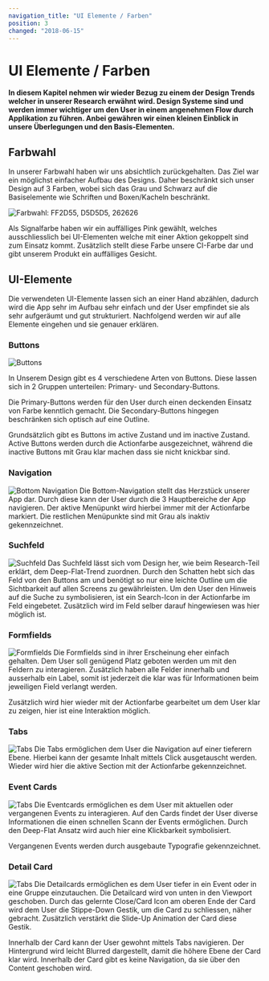 ```yaml
---
navigation_title: "UI Elemente / Farben"
position: 3
changed: "2018-06-15"
---
```


# UI Elemente / Farben

**In diesem Kapitel nehmen wir wieder Bezug zu einem der Design Trends welcher in unserer Research erwähnt wird. Design Systeme sind und werden immer wichtiger um den User in einem angenehmen Flow durch Applikation zu führen. Anbei gewähren wir einen kleinen Einblick in unsere Überlegungen und den Basis-Elementen.**

## Farbwahl
In unserer Farbwahl haben wir uns absichtlich zurückgehalten. Das Ziel war ein möglichst einfacher Aufbau des Designs. Daher beschränkt sich unser Design auf 3 Farben, wobei sich das Grau und Schwarz auf die Basiselemente wie Schriften und Boxen/Kacheln beschränkt. 

![Farbwahl: FF2D55, D5D5D5, 262626](_media/Color_Styles.png)


Als Signalfarbe haben wir ein auffälliges Pink gewählt, welches ausschliesslich bei UI-Elementen welche mit einer Aktion gekoppelt sind zum Einsatz kommt. Zusätzlich stellt diese Farbe unsere CI-Farbe dar und gibt unserem Produkt ein auffälliges Gesicht.

## UI-Elemente
Die verwendeten UI-Elemente lassen sich an einer Hand abzählen, dadurch wird die App sehr im Aufbau sehr einfach und der User empfindet sie als sehr aufgeräumt und gut strukturiert. Nachfolgend werden wir auf alle Elemente eingehen und sie genauer erklären.

### Buttons
![Buttons](_media/Buttons.png)

In Unserem Design gibt es 4 verschiedene Arten von Buttons. Diese lassen sich in 2 Gruppen unterteilen: Primary- und Secondary-Buttons. 

Die Primary-Buttons werden für den User durch einen deckenden Einsatz von Farbe kenntlich gemacht. Die Secondary-Buttons hingegen beschränken sich optisch auf eine Outline.

Grundsätzlich gibt es Buttons im active Zustand und im inactive Zustand. Active Buttons werden durch die Actionfarbe ausgezeichnet, während die inactive Buttons mit Grau klar machen dass sie nicht knickbar sind.

### Navigation
![Bottom Navigation](_media/Navigation_bottom.png)
Die Bottom-Navigation stellt das Herzstück unserer App dar. Durch diese kann der User durch die 3 Hauptbereiche der App navigieren. Der aktive Menüpunkt wird hierbei immer mit der Actionfarbe markiert. Die restlichen Menüpunkte sind mit Grau als inaktiv gekennzeichnet.

### Suchfeld
![Suchfeld](_media/Design_Deep_Flat.png)
Das Suchfeld lässt sich vom Design her, wie beim Research-Teil erklärt, dem Deep-Flat-Trend zuordnen. Durch den Schatten hebt sich das Feld von den Buttons am und benötigt so nur eine leichte Outline um die Sichtbarkeit auf allen Screens zu gewährleisten. Um den User den Hinweis auf die Suche zu symbolisieren, ist ein Search-Icon in der Actionfarbe im Feld eingebetet. Zusätzlich wird im Feld selber darauf hingewiesen was hier möglich ist.

### Formfields
![Formfields](_media/Formfields.png)
Die Formfields sind in ihrer Erscheinung eher einfach gehalten. Dem User soll genügend Platz geboten werden um mit den Feldern zu interagieren. Zusätzlich haben alle Felder innerhalb und ausserhalb ein Label, somit ist jederzeit die klar was für Informationen beim jeweiligen Field verlangt werden.

Zusätzlich wird hier wieder mit der Actionfarbe gearbeitet um dem User klar zu zeigen, hier ist eine Interaktion möglich.

### Tabs
![Tabs](_media/Tab.png)
Die Tabs ermöglichen dem User die Navigation auf einer tieferern Ebene. Hierbei kann der gesamte Inhalt mittels Click ausgetauscht werden. Wieder wird hier die aktive Section mit der Actionfarbe gekennzeichnet.

### Event Cards
![Tabs](_media/eventscards.png)
Die Eventcards ermöglichen es dem User mit aktuellen oder vergangenen Events zu interagieren. Auf den Cards findet der User diverse Informationen die einen schnellen Scann der Events ermöglichen. Durch den Deep-Flat Ansatz wird auch hier eine Klickbarkeit symbolisiert. 

Vergangenen Events werden durch ausgebaute Typografie gekennzeichnet.

### Detail Card
![Tabs](_media/Detail_Card.png)
Die Detailcards ermöglichen es dem User tiefer in ein Event oder in eine Gruppe einzutauchen. Die Detailcard wird von unten in den Viewport geschoben. Durch das gelernte Close/Card Icon am oberen Ende der Card wird dem User die Stippe-Down Gestik, um die Card zu schliessen, näher gebracht. Zusätzlich verstärkt die Slide-Up Animation der Card diese Gestik. 

Innerhalb der Card kann der User gewohnt mittels Tabs navigieren. Der Hintergrund wird leicht Blurred dargestellt, damit die höhere Ebene der Card klar wird. Innerhalb der Card gibt es keine Navigation, da sie über den Content geschoben wird.